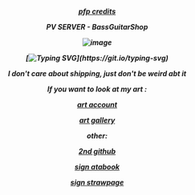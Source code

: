 <h5 align="center"

[pfp credits](https://ph.pinterest.com/yashy2006/)

PV SERVER - BassGuitarShop

![image](https://github.com/user-attachments/assets/b0a80e14-8a6c-40bd-8052-e5446b1768bc)


[![Typing SVG](https://readme-typing-svg.demolab.com?font=times+new+roman&pause=1000&color=F7E2AF&center=true&vCenter=true&width=435&lines=LET+ME+BE+YOUR...+FRIEND.)](https://git.io/typing-svg)



I don't care about shipping, just don't be weird abt it



If you want to look at my art :

[art account](https://www.instagram.com/redngone/)

[art gallery](https://magma.com/artist/reddisk/gallery)

other:

[2nd github](https://github.com/trappedice)

[sign atabook](https://spireofshadows.atabook.org)

[sign strawpage](https://00707.straw.page)












